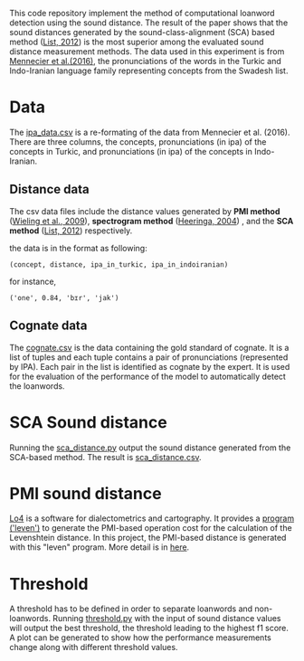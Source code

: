 This code repository implement the method of computational loanword detection using the sound distance. The result of the paper shows that the sound distances generated by the sound-class-alignment (SCA) based method ([List, 2012](https://pdfs.semanticscholar.org/874d/14f33aea18bcba36328d10287a8b55070c40.pdf)) is the most superior among the evaluated sound distance measurement methods. The data used in this experiment is from [Mennecier et al.(2016)](http://booksandjournals.brillonline.com/content/journals/10.1163/22105832-00601015), the pronunciations of the words in the Turkic and Indo-Iranian language family representing concepts from the Swadesh list. 


# Data 

The [ipa_data.csv](https://github.com/jayliqinzhang/computational-loanword-detection/blob/master/data/ipa_data.csv) is a re-formating of the data from Mennecier et al. (2016). There are three columns, the concepts, pronunciations (in ipa) of the concepts in Turkic, and pronunciations (in ipa) of the concepts in Indo-Iranian.
  


## Distance data

The csv data files include the distance values generated by **PMI method** ([Wieling et al., 2009](https://dl.acm.org/citation.cfm?id=1642053)), **spectrogram method** ([Heeringa, 2004](https://www.rug.nl/research/portal/files/9800656/thesis.pdf)) , and the **SCA method** ([List, 2012](https://pdfs.semanticscholar.org/874d/14f33aea18bcba36328d10287a8b55070c40.pdf)) respectively. 


the data is in the format as following: 

```
(concept, distance, ipa_in_turkic, ipa_in_indoiranian)
```

for instance, 

```
('one', 0.84, 'bɪr', 'jak')
```

## Cognate data

The [cognate.csv](https://github.com/jayliqinzhang/computational-loanword-detection/blob/master/data/cognate.csv) is the data containing the gold standard of cognate. It is a list of tuples and each tuple contains a pair of pronunciations (represented by IPA). Each pair in the list is identified as cognate by the expert. It is used for the evaluation of the performance of the model to automatically detect the loanwords. 


# SCA Sound distance

Running the [sca_distance.py](https://github.com/jayliqinzhang/computational-loanword-detection/blob/master/sca_distance.py) output the sound distance generated from the SCA-based method. The result is [sca_distance.csv](https://github.com/jayliqinzhang/computational-loanword-detection/blob/master/data/sca_distance.csv). 


# PMI sound distance 

[Lo4](http://www.let.rug.nl/kleiweg/L04/) is a software for dialectometrics and cartography. It provides a [program ('leven')](http://www.let.rug.nl/kleiweg/L04/Manuals/leven.html) to generate the PMI-based operation cost for the calculation of the Levenshtein distance. In this project, the PMI-based distance is generated with this "leven" program. More detail is in [here](http://www.let.rug.nl/kleiweg/L04/Manuals/leven.html).


# Threshold

A threshold has to be defined in order to separate loanwords and non-loanwords. Running [threshold.py](https://github.com/jayliqinzhang/computational-loanword-detection/blob/master/threshold.py) with the input of sound distance values will output the best threshold, the threshold leading to the highest f1 score. A plot can be generated to show how the performance measurements change along with different threshold values.  



